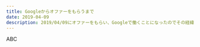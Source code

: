 ```yaml
---
title: Googleからオファーをもらうまで
date: 2019-04-09
description: 2019/04/09にオファーをもらい、Googleで働くことになったのでその経緯をまとめました。
---
```


ABC
